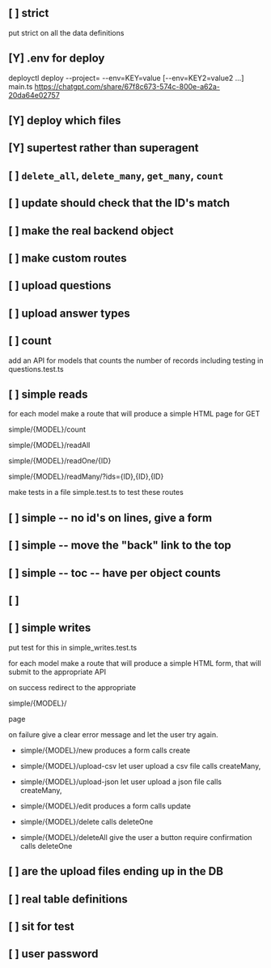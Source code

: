 ## [ ] strict
put strict on all the data definitions


## [Y] .env for deploy
deployctl deploy --project=<project-name> --env=KEY=value [--env=KEY2=value2 ...] main.ts
https://chatgpt.com/share/67f8c673-574c-800e-a62a-20da64e02757


## [Y] deploy which files
## [Y] supertest rather than superagent
## [ ] `delete_all`, `delete_many`, `get_many`, `count`

## [ ] update should check that the ID's match
## [ ] make the real backend object

## [ ] make custom routes
## [ ] upload questions 
## [ ] upload answer types

## [ ] count
add an API for models that counts the number of records
including testing in questions.test.ts
## [ ] simple reads
for each model make a route that will produce a simple HTML page for GET

simple/{MODEL}/count 

simple/{MODEL}/readAll

simple/{MODEL}/readOne/{ID}

simple/{MODEL}/readMany/?ids={ID},{ID},{ID}

make tests in a file simple.test.ts to test these routes


## [ ] simple -- no id's on lines, give a form
## [ ] simple -- move the "back" link to the top
## [ ] simple -- toc -- have per object counts
## [ ] 
## [ ] simple writes

put test for this in simple_writes.test.ts

for each model make a route that will produce a simple HTML form, that will submit to the appropriate API 

on success redirect to the appropriate 

simple/{MODEL}/

page

on failure give a clear error message and let the user try again.



* simple/{MODEL}/new 
produces a form 
calls create

* simple/{MODEL}/upload-csv
let user upload a csv file 
calls   createMany,

* simple/{MODEL}/upload-json
let user upload a json file 
calls   createMany,

* simple/{MODEL}/edit
produces a form 
calls update

* simple/{MODEL}/delete
calls deleteOne

* simple/{MODEL}/deleteAll
give the user a button
require confirmation
calls deleteOne



## [ ] are the upload files ending up in the DB
## [ ] real table definitions
## [ ] sit for test
## [ ] user password
